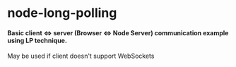 # node-long-polling
#### Basic client <=> server (Browser <=> Node Server) communication example using LP technique.
May be used if client doesn't support WebSockets
